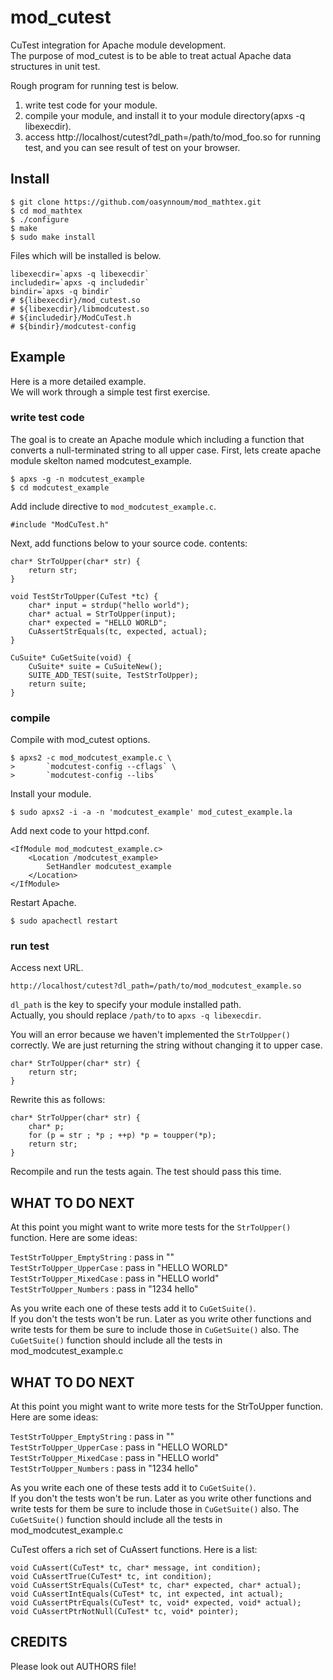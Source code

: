 mod_cutest
==============
CuTest integration for Apache module development.  
The purpose of mod_cutest is to be able to treat actual Apache data structures 
in unit test.

Rough program for running test is below.

1. write test code for your module.  
2. compile your module, and install it 
   to your module directory(apxs -q libexecdir).  
3. access http://localhost/cutest?dl_path=/path/to/mod_foo.so for running test, 
   and you can see result of test on your browser.

Install
--------------
    $ git clone https://github.com/oasynnoum/mod_mathtex.git  
    $ cd mod_mathtex  
    $ ./configure
    $ make
    $ sudo make install

Files which will be installed is below.

    libexecdir=`apxs -q libexecdir`
    includedir=`apxs -q includedir`
    bindir=`apxs -q bindir`
    # ${libexecdir}/mod_cutest.so
    # ${libexecdir}/libmodcutest.so
    # ${includedir}/ModCuTest.h
    # ${bindir}/modcutest-config

Example
--------------
Here is a more detailed example.  
We will work through a simple test first exercise.  

### write test code
The goal is to create an Apache module 
which including a function that converts a null-terminated string 
to all upper case.
First, lets create apache module skelton named modcutest_example.

    $ apxs -g -n modcutest_example
    $ cd modcutest_example

Add include directive to `mod_modcutest_example.c`.

    #include "ModCuTest.h"

Next, add functions below to your source code.
contents:

    char* StrToUpper(char* str) {
        return str;
    }

    void TestStrToUpper(CuTest *tc) {
        char* input = strdup("hello world");
        char* actual = StrToUpper(input);
        char* expected = "HELLO WORLD";
        CuAssertStrEquals(tc, expected, actual);
    }

    CuSuite* CuGetSuite(void) {
        CuSuite* suite = CuSuiteNew();
        SUITE_ADD_TEST(suite, TestStrToUpper);
        return suite;
    }

### compile
Compile with mod_cutest options.

    $ apxs2 -c mod_modcutest_example.c \
    >       `modcutest-config --cflags` \
    >       `modcutest-config --libs`
    
Install your module.

    $ sudo apxs2 -i -a -n 'modcutest_example' mod_cutest_example.la

Add next code to your httpd.conf.

    <IfModule mod_modcutest_example.c>
        <Location /modcutest_example>
            SetHandler modcutest_example
        </Location>
    </IfModule>

Restart Apache.

    $ sudo apachectl restart

### run test
Access next URL.

    http://localhost/cutest?dl_path=/path/to/mod_modcutest_example.so

`dl_path` is the key to specify your module installed path.  
Actually, you should replace `/path/to` to `apxs -q libexecdir`.

You will an error because we haven't implemented the `StrToUpper()` correctly.
We are just returning the string without changing it to upper case.

    char* StrToUpper(char* str) {
        return str;
    }

Rewrite this as follows:

    char* StrToUpper(char* str) {
        char* p;
        for (p = str ; *p ; ++p) *p = toupper(*p);
        return str;
    }

Recompile and run the tests again. The test should pass this time.

WHAT TO DO NEXT
--------------
At this point you might want to write more tests for the
`StrToUpper()` function. Here are some ideas:

`TestStrToUpper_EmptyString` : pass in ""  
`TestStrToUpper_UpperCase`   : pass in "HELLO WORLD"  
`TestStrToUpper_MixedCase`   : pass in "HELLO world"  
`TestStrToUpper_Numbers`     : pass in "1234 hello"

As you write each one of these tests add it to `CuGetSuite()`.  
If you don't the tests won't be run. Later as you write
other functions and write tests for them be sure to include those
in `CuGetSuite()` also. The `CuGetSuite()` function should
include all the tests in mod_modcutest_example.c

WHAT TO DO NEXT
--------------
At this point you might want to write more tests for the
StrToUpper function. Here are some ideas:

`TestStrToUpper_EmptyString` : pass in ""  
`TestStrToUpper_UpperCase`   : pass in "HELLO WORLD"  
`TestStrToUpper_MixedCase`   : pass in "HELLO world"  
`TestStrToUpper_Numbers`     : pass in "1234 hello"

As you write each one of these tests add it to `CuGetSuite()`.  
If you don't the tests won't be run. Later as you write
other functions and write tests for them be sure to include those
in `CuGetSuite()` also. The `CuGetSuite()` function should
include all the tests in mod_modcutest_example.c

CuTest offers a rich set of CuAssert functions. Here is a list:

    void CuAssert(CuTest* tc, char* message, int condition);
    void CuAssertTrue(CuTest* tc, int condition);
    void CuAssertStrEquals(CuTest* tc, char* expected, char* actual);
    void CuAssertIntEquals(CuTest* tc, int expected, int actual);
    void CuAssertPtrEquals(CuTest* tc, void* expected, void* actual);
    void CuAssertPtrNotNull(CuTest* tc, void* pointer);

CREDITS
--------------
Please look out AUTHORS file!